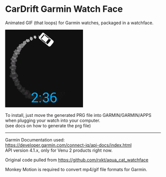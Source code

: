 # CarDrift Garmin Watch Face

Animated GIF (that loops) for Garmin watches, packaged in a watchface.  

<img src="preview/screen.png" width="50%">
<!--TODO create a gif with the watch in it-->

To install, just move the generated PRG file into GARMIN/GARMIN/APPS when plugging your watch into your computer.  
(see docs on how to generate the prg file)

---

Garmin Documentation used:  
https://developer.garmin.com/connect-iq/api-docs/index.html  
API version 4.1.x, only for Venu 2 products right now.  

Original code pulled from https://github.com/rxkt/aqua_cat_watchface

Monkey Motion is required to convert mp4/gif file formats for Garmin.
